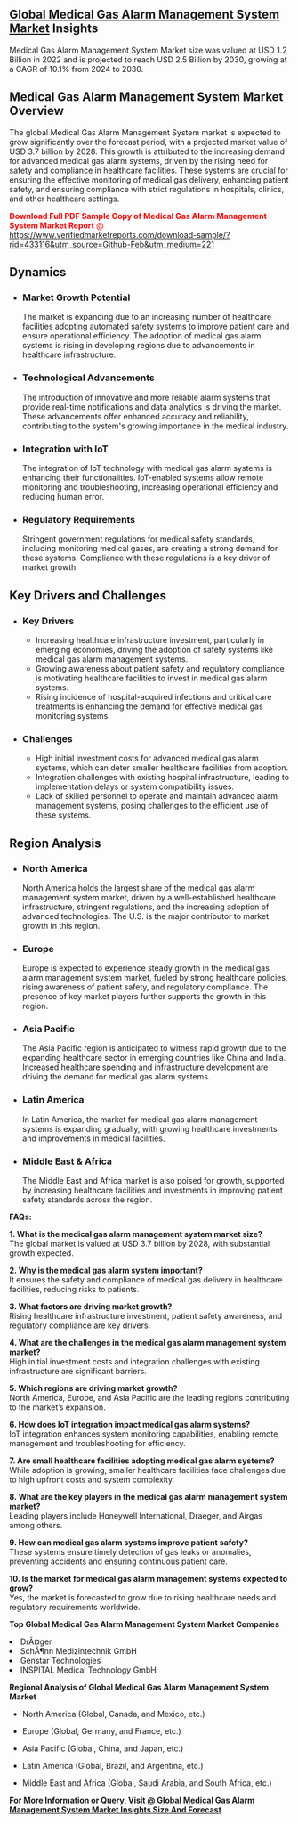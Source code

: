<h2><a href="https://www.verifiedmarketreports.com/download-sample/?rid=433116&amp;utm_source=Github&amp;utm_medium=221" target="_blank">Global Medical Gas Alarm Management System Market</a> Insights</h2><p>Medical Gas Alarm Management System Market size was valued at USD 1.2 Billion in 2022 and is projected to reach USD 2.5 Billion by 2030, growing at a CAGR of 10.1% from 2024 to 2030.</p><p> <h2>Medical Gas Alarm Management System Market Overview</h2> <p>The global Medical Gas Alarm Management System market is expected to grow significantly over the forecast period, with a projected market value of USD 3.7 billion by 2028. This growth is attributed to the increasing demand for advanced medical gas alarm systems, driven by the rising need for safety and compliance in healthcare facilities. These systems are crucial for ensuring the effective monitoring of medical gas delivery, enhancing patient safety, and ensuring compliance with strict regulations in hospitals, clinics, and other healthcare settings.</p> <p><p><span class=""><span style="color: #ff0000;"><strong>Download Full PDF Sample Copy of Medical Gas Alarm Management System Market Report</strong> @ </span><a href="https://www.verifiedmarketreports.com/download-sample/?rid=433116&amp;utm_source=Github-Feb&amp;utm_medium=221" target="_blank">https://www.verifiedmarketreports.com/download-sample/?rid=433116&amp;utm_source=Github-Feb&amp;utm_medium=221</a></span></p></p> <h2>Dynamics</h2> <ul> <li><h3>Market Growth Potential</h3> The market is expanding due to an increasing number of healthcare facilities adopting automated safety systems to improve patient care and ensure operational efficiency. The adoption of medical gas alarm systems is rising in developing regions due to advancements in healthcare infrastructure.</li> <li><h3>Technological Advancements</h3> The introduction of innovative and more reliable alarm systems that provide real-time notifications and data analytics is driving the market. These advancements offer enhanced accuracy and reliability, contributing to the system's growing importance in the medical industry.</li> <li><h3>Integration with IoT</h3> The integration of IoT technology with medical gas alarm systems is enhancing their functionalities. IoT-enabled systems allow remote monitoring and troubleshooting, increasing operational efficiency and reducing human error.</li> <li><h3>Regulatory Requirements</h3> Stringent government regulations for medical safety standards, including monitoring medical gases, are creating a strong demand for these systems. Compliance with these regulations is a key driver of market growth.</li> </ul> <h2>Key Drivers and Challenges</h2> <ul> <li><h3>Key Drivers</h3> <ul> <li>Increasing healthcare infrastructure investment, particularly in emerging economies, driving the adoption of safety systems like medical gas alarm management systems.</li> <li>Growing awareness about patient safety and regulatory compliance is motivating healthcare facilities to invest in medical gas alarm systems.</li> <li>Rising incidence of hospital-acquired infections and critical care treatments is enhancing the demand for effective medical gas monitoring systems.</li> </ul> </li> <li><h3>Challenges</h3> <ul> <li>High initial investment costs for advanced medical gas alarm systems, which can deter smaller healthcare facilities from adoption.</li> <li>Integration challenges with existing hospital infrastructure, leading to implementation delays or system compatibility issues.</li> <li>Lack of skilled personnel to operate and maintain advanced alarm management systems, posing challenges to the efficient use of these systems.</li> </ul> </li> </ul> <h2>Region Analysis</h2> <ul> <li><h3>North America</h3> North America holds the largest share of the medical gas alarm management system market, driven by a well-established healthcare infrastructure, stringent regulations, and the increasing adoption of advanced technologies. The U.S. is the major contributor to market growth in this region.</li> <li><h3>Europe</h3> Europe is expected to experience steady growth in the medical gas alarm management system market, fueled by strong healthcare policies, rising awareness of patient safety, and regulatory compliance. The presence of key market players further supports the growth in this region.</li> <li><h3>Asia Pacific</h3> The Asia Pacific region is anticipated to witness rapid growth due to the expanding healthcare sector in emerging countries like China and India. Increased healthcare spending and infrastructure development are driving the demand for medical gas alarm systems.</li> <li><h3>Latin America</h3> In Latin America, the market for medical gas alarm management systems is expanding gradually, with growing healthcare investments and improvements in medical facilities.</li> <li><h3>Middle East & Africa</h3> The Middle East and Africa market is also poised for growth, supported by increasing healthcare facilities and investments in improving patient safety standards across the region.</li> </ul> <p><strong>FAQs:</strong></p> <p><strong>1. What is the medical gas alarm management system market size?</strong><br>The global market is valued at USD 3.7 billion by 2028, with substantial growth expected.</p> <p><strong>2. Why is the medical gas alarm system important?</strong><br>It ensures the safety and compliance of medical gas delivery in healthcare facilities, reducing risks to patients.</p> <p><strong>3. What factors are driving market growth?</strong><br>Rising healthcare infrastructure investment, patient safety awareness, and regulatory compliance are key drivers.</p> <p><strong>4. What are the challenges in the medical gas alarm management system market?</strong><br>High initial investment costs and integration challenges with existing infrastructure are significant barriers.</p> <p><strong>5. Which regions are driving market growth?</strong><br>North America, Europe, and Asia Pacific are the leading regions contributing to the market’s expansion.</p> <p><strong>6. How does IoT integration impact medical gas alarm systems?</strong><br>IoT integration enhances system monitoring capabilities, enabling remote management and troubleshooting for efficiency.</p> <p><strong>7. Are small healthcare facilities adopting medical gas alarm systems?</strong><br>While adoption is growing, smaller healthcare facilities face challenges due to high upfront costs and system complexity.</p> <p><strong>8. What are the key players in the medical gas alarm management system market?</strong><br>Leading players include Honeywell International, Draeger, and Airgas among others.</p> <p><strong>9. How can medical gas alarm systems improve patient safety?</strong><br>These systems ensure timely detection of gas leaks or anomalies, preventing accidents and ensuring continuous patient care.</p> <p><strong>10. Is the market for medical gas alarm management systems expected to grow?</strong><br>Yes, the market is forecasted to grow due to rising healthcare needs and regulatory requirements worldwide.</p> </p><p><strong>Top Global Medical Gas Alarm Management System Market Companies</strong></p><div data-test-id=""><p><li>DrÃ¤ger</li><li> SchÃ¶nn Medizintechnik GmbH</li><li> Genstar Technologies</li><li> INSPITAL Medical Technology GmbH</li></p><div><strong>Regional Analysis of&nbsp;Global Medical Gas Alarm Management System Market</strong></div><ul><li dir="ltr"><p dir="ltr">North America&nbsp;(Global, Canada, and Mexico, etc.)</p></li><li dir="ltr"><p dir="ltr">Europe (Global, Germany, and France, etc.)</p></li><li dir="ltr"><p dir="ltr">Asia Pacific&nbsp;(Global, China, and Japan, etc.)</p></li><li dir="ltr"><p dir="ltr">Latin America&nbsp;(Global, Brazil, and Argentina, etc.)</p></li><li dir="ltr">Middle East and Africa&nbsp;(Global, Saudi Arabia, and South Africa, etc.)</li></ul><p><strong>For More Information or Query, Visit @&nbsp;</strong><strong><a href="https://www.verifiedmarketreports.com/product/medical-gas-alarm-management-system-market/?utm_source=Github&amp;utm_medium=221" target="_blank">Global Medical Gas Alarm Management System Market Insights Size And Forecast</a></strong></p></div>
